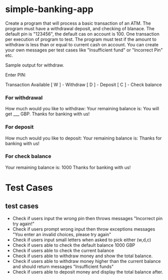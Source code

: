 # simple-banking-app

Create a program that will process a basic transaction of an ATM. The program must have a withdrawal deposit, and checking of blanace.
The default pin is "123456", the default cas on account is 100. 
One transaction per execution of program to test.
The program must test if the amount to withdraw is less than or equal to current cash on account.
You can create your own messages per test cases like "Insufficient fund" or "Incorrect Pin" etc.

Sample output for withdraw.

Enter PIN:

Transaction Available
[ W ] - Withdraw
[ D ] - Deposit
[ C ] - Check balance

### For withdrawal
How much would you like to withdraw:
Your remaining balance is:
You will get ___ GBP.
Thanks for banking with us!

### For deposit
How much would you like to deposit:
Your remaining balance is:
Thanks for banking with us!

### For check balance
Your remaining balance is: 1000
Thanks for banking with us!

# Test Cases

## test cases
- Check if users input the wrong pin then throws messages "Incorrect pin try again!"
- Check if users prompt wrong input then throw exceptions messages "You enter an invalid choices, please try again"
- Check if users input small letters when asked to pick either (w,d,c)
- Check if users able to check the default balance 1000 GBP
- Check if users able to check the current balance 
- Check if users able to withdraw money and show the total balance.
- Check if users able to withdraw money higher than the current balance and should return messages "Insufficient funds"
- Check if users able to deposit money and display the total balance after. 



